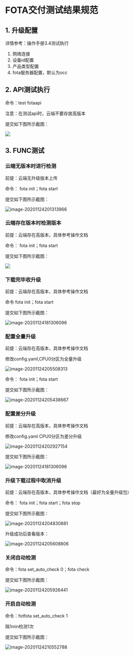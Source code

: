 

# FOTA交付测试结果规范

## 1. 升级配置

详情参考：操作手册3.4测试执行

1. 网络连接
2. 设备id配置
3. 产品类型配置
4. fota服务器配置，默认为occ



## 2. API测试执行

命令：test fotaapi

注意：在测试api时，云端不要存放高版本

提交如下图所示截图：

![](api_case_result.png)



## 3. FUNC测试

### 云端无版本时进行检测

前提：云端无升级版本上传

命令： fota init；fota start

提交如下图所示截图：

![image-20201124201313966](image-20201124201313966.png)

### 云端存在版本时检测版本

前提：云端存在高版本，具体参考操作文档

命令： fota init；fota start

提交如下图所示截图：

![](run_func_case.png)

### 下载完毕收升级

前提：云端存在高版本，具体参考操作文档

命令 fota init；fota start

提交如下图所示截图：

![image-20201124181306096](image-20201124181306096.png)

### 配置全量升级

前提：云端存在高版本，具体参考操作文档

 修改config.yaml,CPU0分区为全量升级

![image-20201124205508313](image-20201124205508313.png)

命令： fota init；fota start

提交如下图所示截图：

![image-20201124205438667](image-20201124205438667.png)

### 配置差分升级

前提：云端存在高版本，具体参考操作文档

修改config.yaml CPU0分区为差分升级

![image-20201124202927154](image-20201124202927154.png)

提交如下图所示截图：

![image-20201124181306096](image-20201124181306096.png)

### 升级下载过程中取消升级

前提：云端存在高版本，具体参考操作文档（最好为全量升级包）

命令： fota init；fota start；fota stop

提交如下图所示截图：

![image-20201124204830881](image-20201124204830881.png)

升级成功后查看版本：

![image-20201124205608806](image-20201124205608806.png)

### 关闭自动检测

命令：fota set_auto_check 0；fota check

提交如下图所示截图：

![image-20201124205926441](image-20201124205926441.png)

### 开启自动检测

命令：fotfota set_auto_check 1

隔1min检测1次

提交如下图所示截图：

![image-20201124210552788](image-20201124210552788.png)